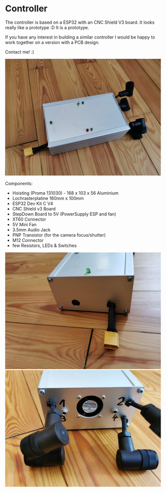 # Controller
The controller is based on a ESP32 with an CNC Shield V3 board. It looks really like a prototype :D It is a prototype.

If you have any interest in building a similar controller I would be happy to work together on a version with a PCB design. 

Contact me! :)

![alt text](https://github.com/JoJ123/Camera-Motion-Slider/blob/master/Hardware/Controller/images/Controller1.jpg?raw=true)



Components:
- Hoisting (Proma 131030) - 168 x 103 x 56 Aluminium
- Lochrasterplatine 160mm x 100mm 
- ESP32 Dev Kit C V4
- CNC Shield v3 Board
- StepDown Board to 5V (PowerSupply ESP and fan)
- XT60 Connector
- 5V Mini Fan
- 3.5mm Audio Jack 
- PNP Transistor (for the camera focus/shutter)
- M12 Connector
- few Resistors, LEDs & Switches

![alt text](https://github.com/JoJ123/Camera-Motion-Slider/blob/master/Hardware/Controller/images/Controller2.jpg?raw=true)
![alt text](https://github.com/JoJ123/Camera-Motion-Slider/blob/master/Hardware/Controller/images/Controller3.jpg?raw=true)